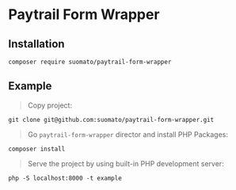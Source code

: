 # Paytrail Form Wrapper

## Installation

```
composer require suomato/paytrail-form-wrapper
```

## Example

> Copy project:
```
git clone git@github.com:suomato/paytrail-form-wrapper.git
```

> Go `paytrail-form-wrapper` director and install PHP Packages:
```
composer install
```

> Serve the project by using built-in PHP development server:
```
php -S localhost:8000 -t example
```
